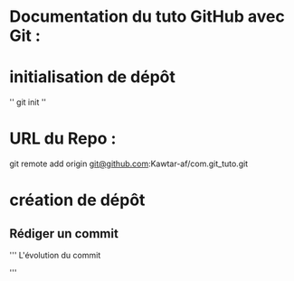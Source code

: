 # Documentation du tuto GitHub avec Git : 
# initialisation de dépôt 
''
git init
''
# URL du Repo :
git remote add origin git@github.com:Kawtar-af/com.git_tuto.git

# création de dépôt 
## Rédiger un commit
'''
L'évolution du commit 

'''